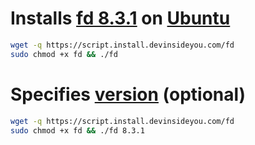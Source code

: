 # Installs [fd 8.3.1](https://github.com/sharkdp/fd) on [Ubuntu](https://www.ubuntu.com/)

```bash
wget -q https://script.install.devinsideyou.com/fd
sudo chmod +x fd && ./fd
```

# Specifies [version](https://github.com/sharkdp/fd/releases) (optional)

```bash
wget -q https://script.install.devinsideyou.com/fd
sudo chmod +x fd && ./fd 8.3.1
```
